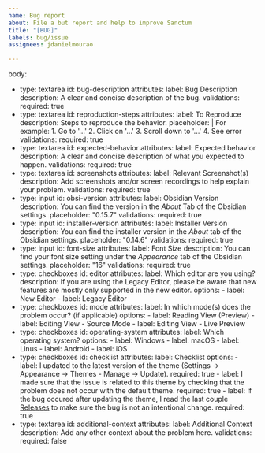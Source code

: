 ```yaml
---
name: Bug report
about: File a but report and help to improve Sanctum
title: "[BUG]"
labels: bug/issue
assignees: jdanielmourao

---
```


body:
  - type: textarea
	id: bug-description
	attributes:
	  label: Bug Description
	  description: A clear and concise description of the bug.
	validations:
	  required: true
  - type: textarea
    id: reproduction-steps
    attributes:
      label: To Reproduce
      description: Steps to reproduce the behavior.
      placeholder: |
        For example:
        1. Go to '...'
        2. Click on '...'
        3. Scroll down to '...'
        4. See error
    validations:
      required: true
  - type: textarea
	id: expected-behavior
	attributes:
	  label: Expected behavior
	  description: A clear and concise description of what you expected to happen.
	validations:
	  required: true
  - type: textarea
    id: screenshots
    attributes:
      label: Relevant Screenshot(s)
      description: Add screenshots and/or screen recordings to help explain your problem.
    validations:
      required: true
  - type: input
    id: obsi-version
    attributes:
      label: Obsidian Version
      description: You can find the version in the *About* Tab of the Obsidian settings.
      placeholder: "0.15.7"
    validations:
      required: true
  - type: input
    id: installer-version
    attributes:
      label: Installer Version
      description: You can find the installer version in the *About* tab of the Obsidian settings.
      placeholder: "0.14.6"
    validations:
      required: true
  - type: input
    id: font-size
    attributes:
      label: Font Size
      description: You can find your font size setting under the *Appearance* tab of the Obsidian settings.
      placeholder: "16"
    validations:
      required: true
  - type: checkboxes
    id: editor
    attributes:
      label: Which editor are you using?
      description: If you are using the Legacy Editor, please be aware that new features are mostly only supported in the new editor.
      options:
        - label: New Editor
        - label: Legacy Editor
  - type: checkboxes
    id: mode
    attributes:
      label: In which mode(s) does the problem occur? (if applicable)
      options:
        - label: Reading View (Preview)
        - label: Editing View - Source Mode
        - label: Editing View - Live Preview
  - type: checkboxes
    id: operating-system
    attributes:
      label: Which operating system?
      options:
        - label: Windows
        - label: macOS
        - label: Linus
        - label: Android
        - label: iOS
  - type: checkboxes
    id: checklist
    attributes:
      label: Checklist
      options:
        - label: I updated to the latest version of the theme (Settings → Appearance → Themes - Manage → Update).
          required: true
        - label: I made sure that the issue is related to this theme by checking that the problem does not occur with the default theme.
          required: true
        - label: If the bug occured after updating the theme, I read the last couple [Releases](https://github.com/jdanielmourao/obsidian-sanctum/releases) to make sure the bug is not an intentional change.
          required: true
  - type: textarea
	id: additional-context
	attributes:
	  label: Additional Context
	  description: Add any other context about the problem here.
	validations:
	  required: false
